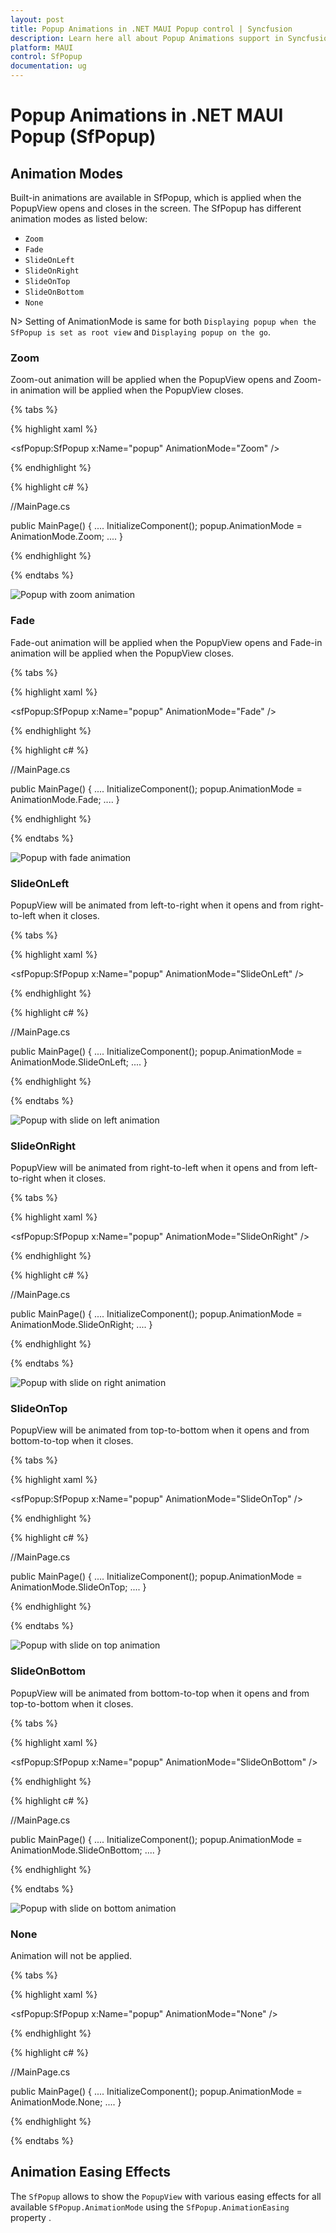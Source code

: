 ```yaml
---
layout: post
title: Popup Animations in .NET MAUI Popup control | Syncfusion
description: Learn here all about Popup Animations support in Syncfusion .NET MAUI Popup (SfPopup) control and more.
platform: MAUI
control: SfPopup
documentation: ug
--- 
```


# Popup Animations in .NET MAUI Popup (SfPopup)

## Animation Modes

Built-in animations are available in SfPopup, which is applied when the PopupView opens and closes in the screen.
The SfPopup has different animation modes as listed below:

* `Zoom`
* `Fade`
* `SlideOnLeft`
* `SlideOnRight`
* `SlideOnTop`
* `SlideOnBottom`
* `None`

N> Setting of AnimationMode is same for both `Displaying popup when the SfPopup is set as root view` and `Displaying popup on the go`. 

### Zoom 

Zoom-out animation will be applied when the PopupView opens and Zoom-in animation will be applied when the PopupView closes.

{% tabs %}

{% highlight xaml %}

<sfPopup:SfPopup x:Name="popup" AnimationMode="Zoom" />

{% endhighlight %}

{% highlight c# %}

//MainPage.cs

public MainPage()
{
    ....
    InitializeComponent();
    popup.AnimationMode = AnimationMode.Zoom;
    ....
}

{% endhighlight %}

{% endtabs %}

![Popup with zoom animation](Images/popup-animation//zoom-animation.gif)

### Fade 

Fade-out animation will be applied when the PopupView opens and Fade-in animation will be applied when the PopupView closes.

{% tabs %}

{% highlight xaml %}

<sfPopup:SfPopup x:Name="popup" AnimationMode="Fade" />

{% endhighlight %}

{% highlight c# %}

//MainPage.cs

public MainPage()
{
    ....
    InitializeComponent();
    popup.AnimationMode = AnimationMode.Fade;
    ....
}

{% endhighlight %}

{% endtabs %}

![Popup with fade animation](Images/popup-animation//fade-animation.gif)

### SlideOnLeft 

PopupView will be animated from left-to-right when it opens and from right-to-left when it closes.

{% tabs %}

{% highlight xaml %}

<sfPopup:SfPopup x:Name="popup" AnimationMode="SlideOnLeft" />

{% endhighlight %}

{% highlight c# %}

//MainPage.cs

public MainPage()
{
    ....
    InitializeComponent();
    popup.AnimationMode = AnimationMode.SlideOnLeft;
    ....
}

{% endhighlight %}

{% endtabs %}

![Popup with slide on left animation](Images/popup-animation//slideonleft-animation.gif)

### SlideOnRight

PopupView will be animated from right-to-left when it opens and from left-to-right when it closes.

{% tabs %}

{% highlight xaml %}

<sfPopup:SfPopup x:Name="popup" AnimationMode="SlideOnRight" />

{% endhighlight %}

{% highlight c# %}

//MainPage.cs

public MainPage()
{
    ....
    InitializeComponent();
    popup.AnimationMode = AnimationMode.SlideOnRight;
    ....
}

{% endhighlight %}

{% endtabs %}

![Popup with slide on right animation](Images/popup-animation//slideonright-animation.gif)

### SlideOnTop 

PopupView will be animated from top-to-bottom when it opens and from bottom-to-top when it closes.

{% tabs %}

{% highlight xaml %}

<sfPopup:SfPopup x:Name="popup" AnimationMode="SlideOnTop" />

{% endhighlight %}

{% highlight c# %}

//MainPage.cs

public MainPage()
{
    ....
    InitializeComponent();
    popup.AnimationMode = AnimationMode.SlideOnTop;
    ....
}

{% endhighlight %}

{% endtabs %}


![Popup with slide on top animation](Images/popup-animation//slideontop-animation.gif)

### SlideOnBottom

PopupView will be animated from bottom-to-top when it opens and from top-to-bottom when it closes.

{% tabs %}

{% highlight xaml %}

<sfPopup:SfPopup x:Name="popup" AnimationMode="SlideOnBottom" />

{% endhighlight %}

{% highlight c# %}

//MainPage.cs

public MainPage()
{
    ....
    InitializeComponent();
    popup.AnimationMode = AnimationMode.SlideOnBottom;
    ....
}

{% endhighlight %}

{% endtabs %}

![Popup with slide on bottom animation](Images/popup-animation//slideonbottom-animation.gif)

### None

Animation will not be applied.

{% tabs %}

{% highlight xaml %}

<sfPopup:SfPopup x:Name="popup" AnimationMode="None" />

{% endhighlight %}

{% highlight c# %}

//MainPage.cs

public MainPage()
{
    ....
    InitializeComponent();
    popup.AnimationMode = AnimationMode.None;
    ....
}

{% endhighlight %}

{% endtabs %}

## Animation Easing Effects

The `SfPopup` allows to show the `PopupView` with various easing effects for all available `SfPopup.AnimationMode` using the `SfPopup.AnimationEasing` property .
